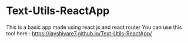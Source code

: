 # Text-Utils-ReactApp
This is a basic app made using react js and react router
You can use this tool here : https://jayshivare7.github.io/Text-Utils-ReactApp/ 
